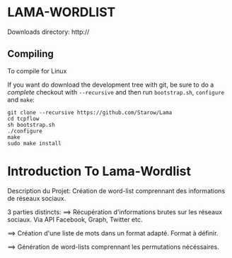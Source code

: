 LAMA-WORDLIST
===========
Downloads directory: http://


Compiling
---------
To compile for Linux


If you want do download the development tree with git, be sure to do a *complete* checkout with `--recursive` and then run `bootstrap.sh`, `configure` and `make`:

    git clone --recursive https://github.com/Starow/Lama
    cd tcpflow
    sh bootstrap.sh
    ./configure
    make
    sudo make install  

Introduction To Lama-Wordlist
=======================

Description du Projet:
Création de word-list comprennant des informations de réseaux sociaux.

3 parties distincts:
==> Récupération d'informations brutes sur les réseaux sociaux.
	Via API Facebook, Graph, Twitter etc.

==> Création d'une liste de mots dans un format adapté.
	Format à définir.

==> Génération de word-lists comprennant les permutations nécéssaires.